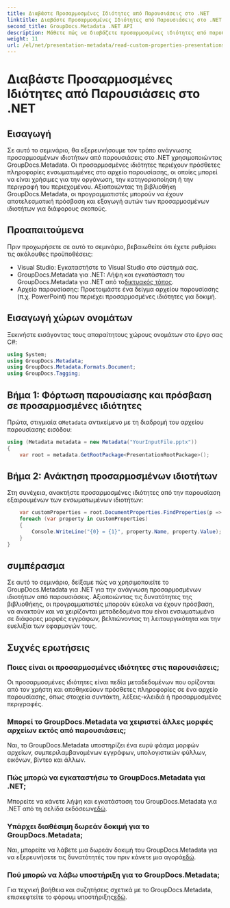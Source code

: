 ```yaml
---
title: Διαβάστε Προσαρμοσμένες Ιδιότητες από Παρουσιάσεις στο .NET
linktitle: Διαβάστε Προσαρμοσμένες Ιδιότητες από Παρουσιάσεις στο .NET
second_title: GroupDocs.Metadata .NET API
description: Μάθετε πώς να διαβάζετε προσαρμοσμένες ιδιότητες από παρουσιάσεις στο .NET χρησιμοποιώντας GroupDocs.Metadata. Αποτελεσματική πρόσβαση και ανάκτηση μεταδεδομένων.
weight: 11
url: /el/net/presentation-metadata/read-custom-properties-presentations/
---
```


# Διαβάστε Προσαρμοσμένες Ιδιότητες από Παρουσιάσεις στο .NET

## Εισαγωγή
Σε αυτό το σεμινάριο, θα εξερευνήσουμε τον τρόπο ανάγνωσης προσαρμοσμένων ιδιοτήτων από παρουσιάσεις στο .NET χρησιμοποιώντας GroupDocs.Metadata. Οι προσαρμοσμένες ιδιότητες περιέχουν πρόσθετες πληροφορίες ενσωματωμένες στο αρχείο παρουσίασης, οι οποίες μπορεί να είναι χρήσιμες για την οργάνωση, την κατηγοριοποίηση ή την περιγραφή του περιεχομένου. Αξιοποιώντας τη βιβλιοθήκη GroupDocs.Metadata, οι προγραμματιστές μπορούν να έχουν αποτελεσματική πρόσβαση και εξαγωγή αυτών των προσαρμοσμένων ιδιοτήτων για διάφορους σκοπούς.
## Προαπαιτούμενα
Πριν προχωρήσετε σε αυτό το σεμινάριο, βεβαιωθείτε ότι έχετε ρυθμίσει τις ακόλουθες προϋποθέσεις:
- Visual Studio: Εγκαταστήστε το Visual Studio στο σύστημά σας.
-  GroupDocs.Metadata για .NET: Λήψη και εγκατάσταση του GroupDocs.Metadata για .NET από το[δικτυακός τόπος](https://releases.groupdocs.com/metadata/net/).
- Αρχείο παρουσίασης: Προετοιμάστε ένα δείγμα αρχείου παρουσίασης (π.χ. PowerPoint) που περιέχει προσαρμοσμένες ιδιότητες για δοκιμή.

## Εισαγωγή χώρων ονομάτων
Ξεκινήστε εισάγοντας τους απαραίτητους χώρους ονομάτων στο έργο σας C#:
```csharp
using System;
using GroupDocs.Metadata;
using GroupDocs.Metadata.Formats.Document;
using GroupDocs.Tagging;
```
## Βήμα 1: Φόρτωση παρουσίασης και πρόσβαση σε προσαρμοσμένες ιδιότητες
 Πρώτα, στιγμιαία α`Metadata` αντικείμενο με τη διαδρομή του αρχείου παρουσίασης εισόδου:
```csharp
using (Metadata metadata = new Metadata("YourInputFile.pptx"))
{
    var root = metadata.GetRootPackage<PresentationRootPackage>();
```
## Βήμα 2: Ανάκτηση προσαρμοσμένων ιδιοτήτων
Στη συνέχεια, ανακτήστε προσαρμοσμένες ιδιότητες από την παρουσίαση εξαιρουμένων των ενσωματωμένων ιδιοτήτων:
```csharp
    var customProperties = root.DocumentProperties.FindProperties(p => !p.Tags.Contains(Tags.Document.BuiltIn));
    foreach (var property in customProperties)
    {
        Console.WriteLine("{0} = {1}", property.Name, property.Value);
    }
}
```

## συμπέρασμα
Σε αυτό το σεμινάριο, δείξαμε πώς να χρησιμοποιείτε το GroupDocs.Metadata για .NET για την ανάγνωση προσαρμοσμένων ιδιοτήτων από παρουσιάσεις. Αξιοποιώντας τις δυνατότητες της βιβλιοθήκης, οι προγραμματιστές μπορούν εύκολα να έχουν πρόσβαση, να ανακτούν και να χειρίζονται μεταδεδομένα που είναι ενσωματωμένα σε διάφορες μορφές εγγράφων, βελτιώνοντας τη λειτουργικότητα και την ευελιξία των εφαρμογών τους.

## Συχνές ερωτήσεις
### Ποιες είναι οι προσαρμοσμένες ιδιότητες στις παρουσιάσεις;
Οι προσαρμοσμένες ιδιότητες είναι πεδία μεταδεδομένων που ορίζονται από τον χρήστη και αποθηκεύουν πρόσθετες πληροφορίες σε ένα αρχείο παρουσίασης, όπως στοιχεία συντάκτη, λέξεις-κλειδιά ή προσαρμοσμένες περιγραφές.
### Μπορεί το GroupDocs.Metadata να χειριστεί άλλες μορφές αρχείων εκτός από παρουσιάσεις;
Ναι, το GroupDocs.Metadata υποστηρίζει ένα ευρύ φάσμα μορφών αρχείων, συμπεριλαμβανομένων εγγράφων, υπολογιστικών φύλλων, εικόνων, βίντεο και άλλων.
### Πώς μπορώ να εγκαταστήσω το GroupDocs.Metadata για .NET;
 Μπορείτε να κάνετε λήψη και εγκατάσταση του GroupDocs.Metadata για .NET από τη σελίδα εκδόσεων[εδώ](https://releases.groupdocs.com/metadata/net/).
### Υπάρχει διαθέσιμη δωρεάν δοκιμή για το GroupDocs.Metadata;
 Ναι, μπορείτε να λάβετε μια δωρεάν δοκιμή του GroupDocs.Metadata για να εξερευνήσετε τις δυνατότητές του πριν κάνετε μια αγορά[εδώ](https://releases.groupdocs.com/).
### Πού μπορώ να λάβω υποστήριξη για το GroupDocs.Metadata;
 Για τεχνική βοήθεια και συζητήσεις σχετικά με το GroupDocs.Metadata, επισκεφτείτε το φόρουμ υποστήριξης[εδώ](https://forum.groupdocs.com/c/metadata/14).